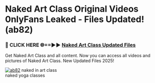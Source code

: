 # Naked Art Class Original Videos 0nlyFans Leaked - Files Updated! (ab82)

<h3>🔴 CLICK HERE 🌐==►► <a href="https://tinyurl.com/up5wt9bj" rel="nofollow">Naked Art Class Updated Files</a></h3>

Get Naked Art Class and all content. Now you can access all videos and pictures of Naked Art Class. New Updated Files 2025!

[![ab82](https://i.imgur.com/ABiUzMV.gif)](https://tinyurl.com/up5wt9bj)
naked in art class<br>
naked yoga classes